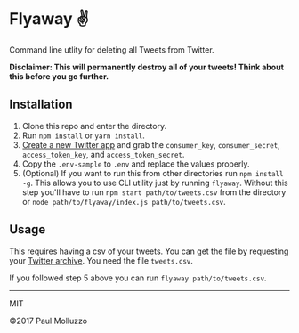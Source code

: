 # Flyaway ✌

Command line utlity for deleting all Tweets from Twitter.

**Disclaimer: This will permanently destroy all of your tweets! Think about this before you go further.**

## Installation

1. Clone this repo and enter the directory.
2. Run `npm install` or `yarn install`.
3. [Create a new Twitter app](https://apps.twitter.com/) and grab the `consumer_key`, `consumer_secret`, `access_token_key`, and `access_token_secret`.
4. Copy the `.env-sample` to `.env` and replace the values properly.
5. (Optional) If you want to run this from other directories run `npm install -g`. This allows you to use CLI utility just by running `flyaway`. Without this step you'll have to run `npm start path/to/tweets.csv` from the directory or `node path/to/flyaway/index.js path/to/tweets.csv`.

## Usage

This requires having a csv of your tweets. You can get the file by requesting your [Twitter archive](https://blog.twitter.com/2012/your-twitter-archive). You need the file `tweets.csv`.

If you followed step 5 above you can run `flyaway path/to/tweets.csv`.

---

MIT

©2017 Paul Molluzzo